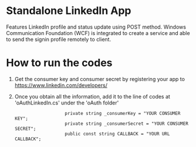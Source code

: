 # Standalone LinkedIn App

Features LinkedIn profile and status update using POST method. Windows Communication Foundation (WCF) is integrated to create a service and able to send the signin profile remotely to client.

# How to run the codes

1. Get the consumer key and consumer secret by registering your app to https://www.linkedin.com/developers/
2. Once you obtain all the information, add it to the line of codes at 'oAuthLinkedIn.cs' under the 'oAuth folder'

                          private string _consumerKey = "YOUR CONSUMER KEY";
                          private string _consumerSecret = "YOUR CONSUMER SECRET";
                          public const string CALLBACK = "YOUR URL CALLBACK";






